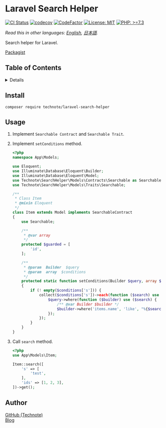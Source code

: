 # Laravel Search Helper

[![CI Status](https://github.com/technote-space/laravel-search-helper/workflows/CI/badge.svg)](https://github.com/technote-space/laravel-search-helper/actions)
[![codecov](https://codecov.io/gh/technote-space/laravel-search-helper/branch/master/graph/badge.svg)](https://codecov.io/gh/technote-space/laravel-search-helper)
[![CodeFactor](https://www.codefactor.io/repository/github/technote-space/laravel-search-helper/badge)](https://www.codefactor.io/repository/github/technote-space/laravel-search-helper)
[![License: MIT](https://img.shields.io/badge/License-MIT-blue.svg)](https://github.com/technote-space/laravel-search-helper/blob/master/LICENSE)
[![PHP: >=7.3](https://img.shields.io/badge/PHP-%3E%3D7.3-orange.svg)](http://php.net/)

*Read this in other languages: [English](README.md), [日本語](README.ja.md).*

Search helper for Laravel.

[Packagist](https://packagist.org/packages/technote/laravel-search-helper)

## Table of Contents
<!-- START doctoc generated TOC please keep comment here to allow auto update -->
<!-- DON'T EDIT THIS SECTION, INSTEAD RE-RUN doctoc TO UPDATE -->
<details>
<summary>Details</summary>

- [Install](#install)
- [Usage](#usage)
- [Author](#author)

</details>
<!-- END doctoc generated TOC please keep comment here to allow auto update -->

## Install
```
composer require technote/laravel-search-helper
```

## Usage
1. Implement `Searchable Contract` and `Searchable Trait`.
1. Implement `setConditions` method.

   ```php
   <?php
   namespace App\Models;
   
   use Eloquent;
   use Illuminate\Database\Eloquent\Builder;
   use Illuminate\Database\Eloquent\Model;
   use Technote\SearchHelper\Models\Contracts\Searchable as SearchableContract;
   use Technote\SearchHelper\Models\Traits\Searchable;
   
   /**
    * Class Item
    * @mixin Eloquent
    */
   class Item extends Model implements SearchableContract
   {
       use Searchable;
   
       /**
        * @var array
        */
       protected $guarded = [
           'id',
       ];
   
       /**
        * @param  Builder  $query
        * @param  array  $conditions
        */
       protected static function setConditions(Builder $query, array $conditions)
       {
           if (! empty($conditions['s'])) {
               collect($conditions['s'])->each(function ($search) use ($query) {
                   $query->where(function ($builder) use ($search) {
                       /** @var Builder $builder */
                       $builder->where('items.name', 'like', "%{$search}%");
                   });
               });
           }
       }
   }
   ```
1. Call `search` method.

   ```php
   <?php
   use App\Models\Item;
   
   Item::search([
       's' => [
           'test',
       ],
       'ids' => [1, 2, 3],
   ])->get();
   ```

## Author
[GitHub (Technote)](https://github.com/technote-space)  
[Blog](https://technote.space)
